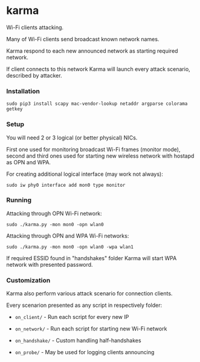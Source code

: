# karma

Wi-Fi clients attacking.

Many of Wi-Fi clients send broadcast known network names.

Karma respond to each new announced network as starting required network.

If client connects to this network Karma will launch every attack scenario, described by attacker.

### Installation

`sudo pip3 install scapy mac-vendor-lookup netaddr argparse colorama getkey`

### Setup

You will need 2 or 3 logical (or better physical) NICs.

First one used for monitoring broadcast Wi-Fi frames (monitor mode), second and third ones used for starting new wireless network with hostapd as OPN and WPA.

For creating additional logical interface (may work not always):

```
sudo iw phy0 interface add mon0 type monitor
```

### Running

Attacking through OPN Wi-Fi network:

`sudo ./karma.py -mon mon0 -opn wlan0`

Attacking through OPN and WPA Wi-Fi networks:

`sudo ./karma.py -mon mon0 -opn wlan0 -wpa wlan1`

If required ESSID found in "handshakes" folder Karma will start WPA network with presented password.

### Customization

Karma also perform various attack scenario for connection clients.

Every scenarion presented as any script in respectively folder:

- `on_client/` - Run each script for every new IP

- `on_network/` - Run each script for starting new Wi-Fi network

- `on_handshake/` - Custom handling half-handshakes

- `on_probe/` - May be used for logging clients announcing
